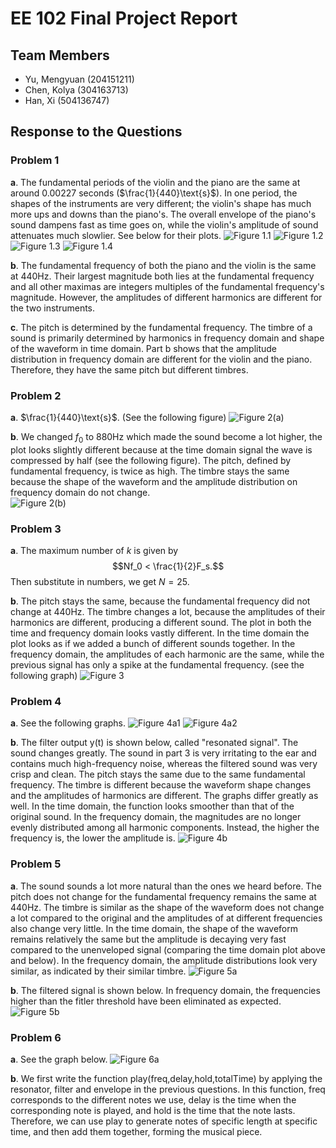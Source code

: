 # EE 102 Final Project Report
## Team Members
 - Yu, Mengyuan (204151211)
 - Chen, Kolya (304163713)
 - Han, Xi (504136747)

## Response to the Questions
### Problem 1
**a**. The fundamental periods of the violin and the piano are the same at around $0.00227$ seconds ($\frac{1}{440}\text{s}$).  In one period, the shapes of the instruments are very different; the violin's shape has much more ups and downs than the piano's. The overall envelope of the piano's sound dampens fast as time goes on, while the violin's amplitude of sound attenuates much slowlier. See below for their plots.
![Figure 1.1][1]
![Figure 1.2][2]
![Figure 1.3][3]
![Figure 1.4][4]

**b**.	The fundamental frequency of both the piano and the violin is the same at $440\text{Hz}$. Their largest magnitude both lies at the fundamental frequency and all other maximas are integers multiples of the fundamental frequency's magnitude. However, the amplitudes of different harmonics are different for the two instruments.

**c**. The pitch is determined by the fundamental frequency. The timbre of a sound is primarily determined by harmonics in frequency domain and shape of the waveform in time domain. Part b shows that the amplitude distribution in frequency domain are different for the violin and the piano. Therefore, they have the same pitch but different timbres. 

### Problem 2
**a**. $\frac{1}{440}\text{s}$. (See the following figure)
![Figure 2(a)][5]

**b**. We changed $f_0$ to ${880}\text{Hz}$ which made the sound become a lot higher, the plot looks slightly different because at the time domain signal the wave is compressed by half (see the following figure). The pitch, defined by fundamental frequency, is twice as high. The timbre stays the same because the shape of the waveform and the amplitude distribution on frequency domain do not change.  
![Figure 2(b)][6]

### Problem 3
**a**. The maximum number of $k$ is given by
$$Nf_0 < \frac{1}{2}F_s.$$
Then substitute in numbers, we get $N=25$.

**b**. The pitch stays the same, because the fundamental frequency did not change at $440\text{Hz}$. The timbre changes a lot, because the amplitudes of their harmonics are different, producing a different sound. The plot in both the time and frequency domain looks vastly different. In the time domain the plot looks as if we added a bunch of different sounds together. In the frequency domain, the amplitudes of each harmonic are the same, while the previous signal has only a spike at the fundamental frequency. (see the following graph)
![Figure 3][7]

### Problem 4
**a**. See the following graphs.
![Figure 4a1][8]
![Figure 4a2][9]

**b**. The filter output y(t) is shown below, called "resonated signal". The sound changes greatly. The sound in part 3 is very irritating to the ear and contains much high-frequency noise, whereas the filtered sound was very crisp and clean. The pitch stays the same due to the same fundamental frequency. The timbre is different because the waveform shape changes and the amplitudes of harmonics are different. The graphs differ greatly as well. In the time domain, the function looks smoother than that of the original sound.  In the frequency domain, the magnitudes are no longer evenly distributed among all harmonic components. Instead, the higher the frequency is, the lower the amplitude is.
![Figure 4b][10]

### Problem 5
**a**. The sound sounds a lot more natural than the ones we heard before. The pitch does not change for the fundamental frequency remains the same at $440\text{Hz}$. The timbre is similar as the shape of the waveform does not change a lot compared to the original and the amplitudes of at different frequencies also change very little. In the time domain, the shape of the waveform remains relatively the same but the amplitude is decaying very fast compared to the unenveloped signal (comparing the time domain plot above and below). In the frequency domain, the amplitude distributions look very similar, as indicated by their similar timbre.
![Figure 5a][11]

**b**. The filtered signal is shown below. In frequency domain, the frequencies higher than the fitler threshold have been eliminated as expected.
![Figure 5b][12]

### Problem 6
**a**. See the graph below.
![Figure 6a][13]

**b**. We first write the function play(freq,delay,hold,totalTime) by applying the resonator, filter and envelope in the previous questions. In this function, freq corresponds to the different notes we use, delay is the time when the corresponding note is played,  and hold is the time that the note lasts. Therefore, we can use play to generate notes of specific length at specific time, and then add them together, forming the musical piece.


  [1]: http://www.seas.ucla.edu/~xih/102/img/analysis_01.png
  [2]: http://www.seas.ucla.edu/~xih/102/img/analysis_02.png
  [3]: http://www.seas.ucla.edu/~xih/102/img/analysis_03.png
  [4]: http://www.seas.ucla.edu/~xih/102/img/analysis_04.png
  [5]: http://www.seas.ucla.edu/~xih/102/img/syn_01.png
  [6]: http://www.seas.ucla.edu/~xih/102/img/syn_02.png
  [7]: http://www.seas.ucla.edu/~xih/102/img/syn_03.png
  [8]: http://www.seas.ucla.edu/~xih/102/img/syn_04.png
  [9]: http://www.seas.ucla.edu/~xih/102/img/syn_05.png
  [10]: http://www.seas.ucla.edu/~xih/102/img/syn_07.png
  [11]: http://www.seas.ucla.edu/~xih/102/img/syn_08.png
  [12]: http://www.seas.ucla.edu/~xih/102/img/syn_09.png
  [13]: http://www.seas.ucla.edu/~xih/102/img/piece3_01.png